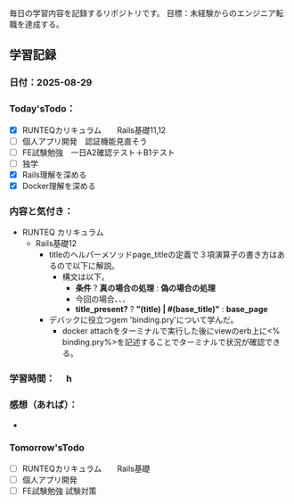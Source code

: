 毎日の学習内容を記録するリポジトリです。
目標：未経験からのエンジニア転職を達成する。

## 学習記録
### 日付：2025-08-29
### Today'sTodo：
- [x] RUNTEQカリキュラム　　Rails基礎11,12
- [ ] 個人アプリ開発　認証機能見直そう
- [ ] FE試験勉強　一日A2確認テスト＋B1テスト
- [ ] 独学
- [x] Rails理解を深める
- [x] Docker理解を深める　
### 内容と気付き：
- RUNTEQ カリキュラム　
    - Rails基礎12
        - titleのヘルパーメソッドpage_titleの定義で３項演算子の書き方はあるので以下に解説。
            - 構文は以下。
                - **条件** ?  **真の場合の処理** : **偽の場合の処理**
                - 今回の場合、、、
                - **title_present?** ? **"(title) | #(base_title)"** : **base_page**
        - デバックに役立つgem 'binding.pry'について学んだ。
            - docker attachをターミナルで実行した後にviewのerb上に<% binding.pry%>を記述することでターミナルで状況が確認できる。

### 学習時間：　  h
### 感想（あれば）：
- 
### Tomorrow'sTodo
- [ ] RUNTEQカリキュラム　　Rails基礎
- [ ] 個人アプリ開発　
- [ ] FE試験勉強 試験対策